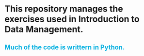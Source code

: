 # **This repository manages the exercises used in Introduction to Data Management**.
##  <font color="lighblue">Much of the code is writtern in Python.</font>